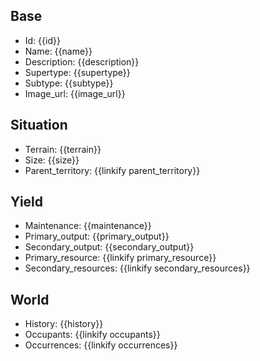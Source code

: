 ## Base
- <span class="text-field" data-tooltip="Text">Id</span>: {{id}}
- <span class="text-field" data-tooltip="Text">Name</span>: {{name}}
- <span class="text-field" data-tooltip="Text">Description</span>: {{description}}
- <span class="text-field" data-tooltip="Text">Supertype</span>: {{supertype}}
- <span class="text-field" data-tooltip="Text">Subtype</span>: {{subtype}}
- <span class="text-field" data-tooltip="Text">Image_url</span>: {{image_url}}

## Situation
- <span class="text-field" data-tooltip="Text">Terrain</span>: {{terrain}}
- <span class="number-field" data-tooltip="Number">Size</span>: {{size}}
- <span class="link-field" data-tooltip="Single Territory">Parent_territory</span>: {{linkify parent_territory}}

## Yield
- <span class="text-field" data-tooltip="Text">Maintenance</span>: {{maintenance}}
- <span class="number-field" data-tooltip="Number">Primary_output</span>: {{primary_output}}
- <span class="number-field" data-tooltip="Number">Secondary_output</span>: {{secondary_output}}
- <span class="link-field" data-tooltip="Single Construct">Primary_resource</span>: {{linkify primary_resource}}
- <span class="multi-link-field" data-tooltip="Multi Construct">Secondary_resources</span>: {{linkify secondary_resources}}

## World
- <span class="text-field" data-tooltip="Text">History</span>: {{history}}
- <span class="multi-link-field" data-tooltip="Multi Species">Occupants</span>: {{linkify occupants}}
- <span class="multi-link-field" data-tooltip="Multi Phenomenon">Occurrences</span>: {{linkify occurrences}}
